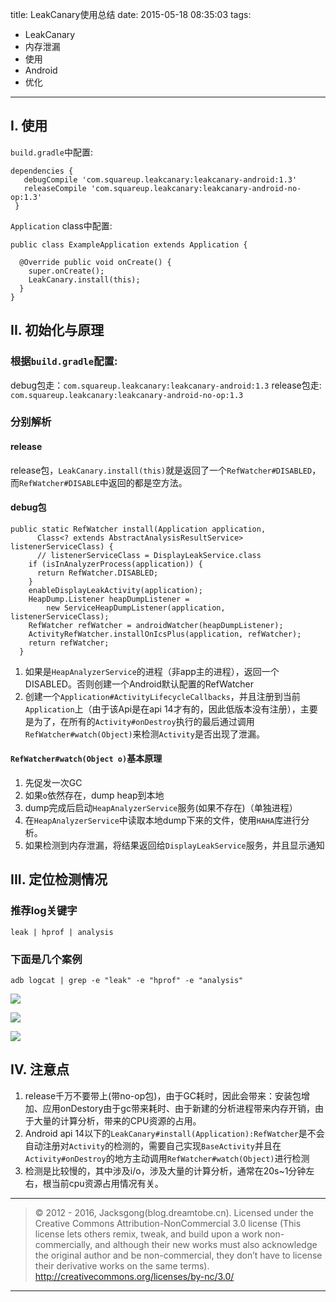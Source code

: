 title: LeakCanary使用总结
date: 2015-05-18 08:35:03
tags:
- LeakCanary
- 内存泄漏
- 使用
- Android
- 优化

---

## I. 使用

`build.gradle`中配置:

```
dependencies {
   debugCompile 'com.squareup.leakcanary:leakcanary-android:1.3'
   releaseCompile 'com.squareup.leakcanary:leakcanary-android-no-op:1.3'
 }
```

`Application` class中配置:

```
public class ExampleApplication extends Application {

  @Override public void onCreate() {
    super.onCreate();
    LeakCanary.install(this);
  }
}
```

## II. 初始化与原理

### 根据`build.gradle`配置:

debug包走：`com.squareup.leakcanary:leakcanary-android:1.3`
release包走: `com.squareup.leakcanary:leakcanary-android-no-op:1.3`

### 分别解析

#### release

release包，`LeakCanary.install(this)`就是返回了一个`RefWatcher#DISABLED`，而`RefWatcher#DISABLE`中返回的都是空方法。

<!--more-->

#### debug包

```
public static RefWatcher install(Application application,
      Class<? extends AbstractAnalysisResultService> listenerServiceClass) {
      // listenerServiceClass = DisplayLeakService.class
    if (isInAnalyzerProcess(application)) {
      return RefWatcher.DISABLED;
    }
    enableDisplayLeakActivity(application);
    HeapDump.Listener heapDumpListener =
        new ServiceHeapDumpListener(application, listenerServiceClass);
    RefWatcher refWatcher = androidWatcher(heapDumpListener);
    ActivityRefWatcher.installOnIcsPlus(application, refWatcher);
    return refWatcher;
  }
```

1. 如果是`HeapAnalyzerService`的进程（非app主的进程），返回一个DISABLED。否则创建一个Android默认配置的RefWatcher
2. 创建一个`Application#ActivityLifecycleCallbacks`，并且注册到当前`Application`上（由于该Api是在api 14才有的，因此低版本没有注册），主要是为了，在所有的`Activity#onDestroy`执行的最后通过调用`RefWatcher#watch(Object)`来检测`Activity`是否出现了泄漏。

#### `RefWatcher#watch(Object o)`基本原理


1. 先促发一次GC
2. 如果`o`依然存在，dump heap到本地
3. dump完成后启动`HeapAnalyzerService`服务(如果不存在)（单独进程）
4. 在`HeapAnalyzerService`中读取本地dump下来的文件，使用`HAHA`库进行分析。
5. 如果检测到内存泄漏，将结果返回给`DisplayLeakService`服务，并且显示通知

## III. 定位检测情况

### 推荐log关键字

```
leak | hprof | analysis
```

### 下面是几个案例

```
adb logcat | grep -e "leak" -e "hprof" -e "analysis"
```

![](/img/leakcanary-1.png)

![](/img/leakcanary-2.png)

![](/img/leakcanary-3.png)


## IV. 注意点

1. release千万不要带上(带no-op包)，由于GC耗时，因此会带来：安装包增加、应用onDestory由于gc带来耗时、由于新建的分析进程带来内存开销，由于大量的计算分析，带来的CPU资源的占用。
2. Android api 14以下的`LeakCanary#install(Application):RefWatcher`是不会自动注册对`Activity`的检测的，需要自己实现`BaseActivity`并且在`Activity#onDestroy`的地方主动调用`RefWatcher#watch(Object)`进行检测
3. 检测是比较慢的，其中涉及i/o，涉及大量的计算分析，通常在20s~1分钟左右，根当前cpu资源占用情况有关。

---

> © 2012 - 2016, Jacksgong(blog.dreamtobe.cn). Licensed under the Creative Commons Attribution-NonCommercial 3.0 license (This license lets others remix, tweak, and build upon a work non-commercially, and although their new works must also acknowledge the original author and be non-commercial, they don’t have to license their derivative works on the same terms). http://creativecommons.org/licenses/by-nc/3.0/

---
